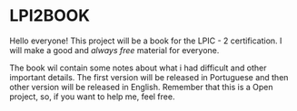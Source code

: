 # LPI2BOOK

Hello everyone! This project will be a book for the LPIC - 2 certification. I will make a good and *always free* material for everyone. 

The book wil contain some notes about what i had difficult and other important details. The first version will be released in Portuguese and then other version will be released in English. Remember that this is a Open project, so, if you want to help me, feel free.
